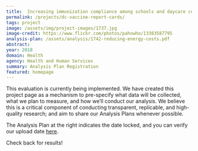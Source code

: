 ```yaml
---
title:  Increasing immunization compliance among schools and daycare centers in D.C.
permalink: /projects/dc-vaccine-report-cards/
tags: project  
image: /assets/img/project-images/1737.jpg 
image-credit: https://www.flickr.com/photos/pahowho/13383587795
analysis-plan: /assets/analysis/1742-reducing-energy-costs.pdf
abstract: 
year: 2018  
domain: Health
agency: Health and Human Services
summary: Analysis Plan Registration
featured: homepage
---
```

This evaluation is currently being implemented. We have created this project page as a mechanism to pre-specify what data will be collected, what we plan to measure, and how we’ll conduct our analysis. We believe this is a critical component of conducting transparent, replicable, and high-quality research; and aim to share our Analysis Plans whenever possible.

The Analysis Plan at the right indicates the date locked, and you can verify our upload date <a href="https://github.com/gsa-oes/office-of-evaluation-sciences/tree/master/assets/analysis">here</a>. 

Check back for results!
